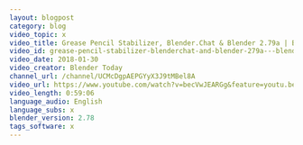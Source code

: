 ```yaml
---
layout: blogpost
category: blog
video_topic: x
video_title: Grease Pencil Stabilizer, Blender.Chat & Blender 2.79a | Blender Today Live - 30 Jan 2018
video_id: grease-pencil-stabilizer-blenderchat-and-blender-279a---blender-today-live-30-jan-2018
video_date: 2018-01-30
video_creator: Blender Today
channel_url: /channel/UCMcDgpAEPGYyX3J9tMBel8A
video_url: https://www.youtube.com/watch?v=becVwJEARGg&feature=youtu.be
video_length: 0:59:06
language_audio: English
language_subs: x
blender_version: 2.78
tags_software: x
---
```

